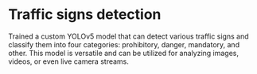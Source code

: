 # Traffic signs detection
Trained a custom YOLOv5 model that can detect various traffic signs and classify them into four categories: prohibitory, danger, mandatory,
and other. This model is versatile and can be utilized for analyzing images, videos, or even live camera streams.
